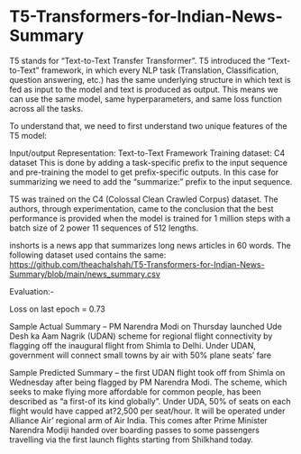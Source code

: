 # T5-Transformers-for-Indian-News-Summary

T5 stands for “Text-to-Text Transfer Transformer”. T5 introduced the “Text-to-Text” framework, in which every NLP task (Translation, Classification, question answering, etc.) has the same underlying structure in which text is fed as input to the model and text is produced as output. This means we can use the same model, same hyperparameters, and same loss function across all the tasks.

To understand that, we need to first understand two unique features of the T5 model:

Input/output Representation: Text-to-Text Framework
Training dataset: C4 dataset
This is done by adding a task-specific prefix to the input sequence and pre-training the model to get prefix-specific outputs.
In this case for summarizing we need to add the “summarize:” prefix to the input sequence.

T5 was trained on the C4 (Colossal Clean Crawled Corpus) dataset. The authors, through experimentation, came to the conclusion that the best performance is provided when the model is trained for 1 million steps with a batch size of 2 power 11 sequences of 512 lengths.

inshorts is a news app that summarizes long news articles in 60 words. The following dataset used contains the same: https://github.com/theachalshah/T5-Transformers-for-Indian-News-Summary/blob/main/news_summary.csv


Evaluation:-

Loss on last epoch = 0.73

Sample Actual Summary – PM Narendra Modi on Thursday launched Ude Desh ka Aam Nagrik (UDAN) scheme for regional flight connectivity by flagging off the inaugural flight from Shimla to Delhi. Under UDAN, government will connect small towns by air with 50% plane seats’ fare

Sample Predicted Summary – the first UDAN flight took off from Shimla on Wednesday after being flagged by PM Narendra Modi. The scheme, which seeks to make flying more affordable for common people, has been described as “a first-of its kind globally”. Under UDA, 50% of seats on each flight would have capped at?2,500 per seat/hour. It will be operated under Alliance Air’ regional arm of Air India. This comes after Prime Minister Narendra Modiji handed over boarding passes to some passengers travelling via the first launch flights starting from Shilkhand today.
